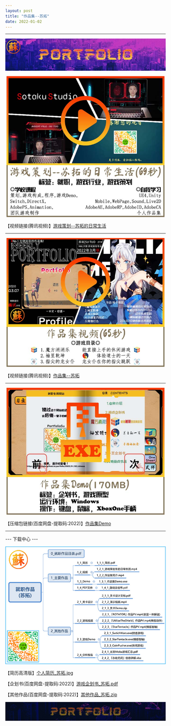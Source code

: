 ```yaml
---
layout: post
title: "作品集--苏拓"
date: 2022-01-02
---
```

********************************************************
![Image text](https://github.com/SotakuStudio/SotakuStudio.github.io/blob/main/Image/Title.jpg?raw=true)

![Image text](https://github.com/SotakuStudio/SotakuStudio.github.io/blob/main/Image/1_%E6%B8%B8%E6%88%8F%E7%AD%96%E5%88%92-%E8%8B%8F%E6%8B%93.jpg?raw=true)

【视频链接(腾讯视频)】[游戏策划--苏拓的日常生活](https://v.qq.com/x/page/v3232rgfajm.html)

************************************************************************************************
![Image text](https://github.com/SotakuStudio/SotakuStudio.github.io/blob/main/Image/2_%E4%BD%9C%E5%93%81%E9%9B%86-%E8%8B%8F%E6%8B%93.jpg?raw=true)

【视频链接(腾讯视频)】[作品集--苏拓](https://v.qq.com/x/page/j3232umvdti.html)

********************************************************
![Image text](https://github.com/SotakuStudio/SotakuStudio.github.io/blob/main/Image/3_%E4%BD%9C%E5%93%81%E9%9B%86Demo_%E8%8B%8F%E6%8B%93.jpg?raw=true)

【压缩包链接(百度网盘-提取码:2022)】[作品集Demo](https://pan.baidu.com/s/1mVo0U5wfsP7rlOVy7qZNMQ)

************************************************************************************************

--- 下载中心 ---

![Image text](https://github.com/SotakuStudio/SotakuStudio.github.io/blob/main/Image/4_%E5%B0%B1%E8%81%8C%E4%BD%9C%E5%93%81%E7%9B%AE%E5%BD%95.jpg?raw=true)

【简历高清版】[个人简历_苏拓.jpg](https://github.com/SotakuStudio/SotakuStudio.github.io/blob/main/Image/4_%E4%B8%AA%E4%BA%BA%E7%AE%80%E5%8E%86_%E8%8B%8F%E6%8B%93.jpg?raw=true)

【企划书(百度网盘-提取码:2022)】[游戏企划书_苏拓.pdf](https://pan.baidu.com/s/16QjXocOIRgXH9EZ7DVy1Vg)

【其他作品(百度网盘-提取码:2022)】[其他作品_苏拓.zip](https://pan.baidu.com/s/1l8lzVzti6rnazX8xsBzX6w)

![Image text](https://github.com/SotakuStudio/SotakuStudio.github.io/blob/main/Image/End_1.1.png?raw=true) 
